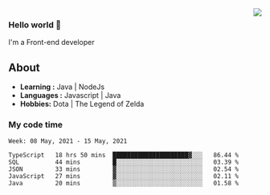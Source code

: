 <img align='right' src="https://github-readme-stats.vercel.app/api?username=jumodada&show_icons=true&theme=vue">

### Hello world 👋

I'm a Front-end developer 
    
## About
-  **Learning :** Java | NodeJs
-  **Languages :** Javascript | Java
-  **Hobbies:** Dota | The Legend of Zelda

### My code time

<!--START_SECTION:waka-->
```text
Week: 08 May, 2021 - 15 May, 2021

TypeScript   18 hrs 50 mins  █████████████████████▓░░░   86.44 % 
SQL          44 mins         █░░░░░░░░░░░░░░░░░░░░░░░░   03.39 % 
JSON         33 mins         ▓░░░░░░░░░░░░░░░░░░░░░░░░   02.54 % 
JavaScript   27 mins         ▓░░░░░░░░░░░░░░░░░░░░░░░░   02.11 % 
Java         20 mins         ▒░░░░░░░░░░░░░░░░░░░░░░░░   01.58 % 
```
<!--END_SECTION:waka-->
